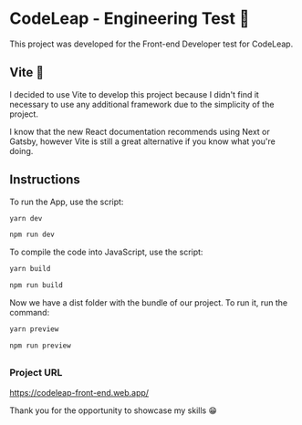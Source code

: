 # CodeLeap - Engineering Test 🤖
This project was developed for the Front-end Developer test for CodeLeap.
## Vite 🔽

I decided to use Vite to develop this project because I didn't find it necessary to use any additional framework due to the simplicity of the project.

I know that the new React documentation recommends using Next or Gatsby, however Vite is still a great alternative if you know what you're doing.

## Instructions

To run the App, use the script:

```bash
yarn dev
```
```bash
npm run dev
```

To compile the code into JavaScript, use the script:

```bash
yarn build
```
```bash
npm run build
```

Now we have a dist folder with the bundle of our project. To run it, run the command:

```bash
yarn preview
```

```bash
npm run preview
```

##

### Project URL

https://codeleap-front-end.web.app/

Thank you for the opportunity to showcase my skills 😁
